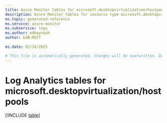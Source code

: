 ```yaml
---
title: Azure Monitor tables for microsoft.desktopvirtualization/hostpools
description: Azure Monitor tables for resource type microsoft.desktopvirtualization/hostpools
ms.topic: generated-reference
ms.service: azure-monitor
ms.subservice: logs
ms.author: edbaynash
author: EdB-MSFT
   
ms.date: 02/18/2025

# This file is automatically generated. Changes will be overwritten. Do not change this file directly.
---
```


# Log Analytics tables for microsoft.desktopvirtualization/hostpools  

[!INCLUDE [table](~/reusable-content/ce-skilling/azure/includes/azure-monitor/reference/tables/microsoft-desktopvirtualization_hostpools-include.md)]

